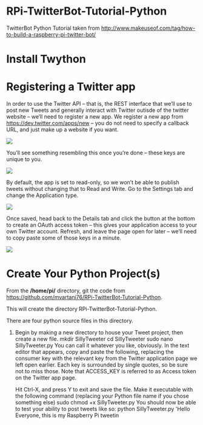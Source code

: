 RPi-TwitterBot-Tutorial-Python
==============================

TwitterBot Python Tutorial taken from http://www.makeuseof.com/tag/how-to-build-a-raspberry-pi-twitter-bot/

Install Twython
===============
<pre class="code-text-only" style="display: none;">
<code>sudo apt-get update</code>
<code>sudo apt-get upgrade</code>
<code>sudo apt-get install python-setuptools</code>
<code>sudo easy_install pip</code>
<code>sudo pip install twython</code>
</pre>

Registering a Twitter app
=========================
In order to use the Twitter API – that is, the REST interface that we’ll use to post new Tweets and generally
interact with Twitter outisde of the twitter website – we’ll need to register a new app. We register a new app 
from https://dev.twitter.com/apps/new – you do not need to specify a callback URL, and just make up a website if you want.
 
 
<img src="http://main.makeuseoflimited.netdna-cdn.com/wp-content/uploads/2013/08/new-twitter-app.jpg">
 
 You’ll see something resembling this once you’re done – these keys are unique to you.

<img src="http://main.makeuseoflimited.netdna-cdn.com/wp-content/uploads/2013/08/twitter-app.jpg">

By default, the app is set to read-only, so we won’t be able to publish tweets without changing that to Read and Write. Go to the Settings tab and change the Application type.

<img src="http://main.makeuseoflimited.netdna-cdn.com/wp-content/uploads/2013/08/readwrite-access.jpg">

Once saved, head back to the Details tab and click the button at the bottom to create an OAuth access token – this gives your application access to your own Twitter account. Refresh, and leave the page open for later – we’ll need to copy paste some of those keys in a minute.

<img src="http://main.makeuseoflimited.netdna-cdn.com/wp-content/uploads/2013/08/access-token.jpg">

Create Your Python Project(s)
=============================

From the <b>/home/pi/</b> directory, git the code from https://github.com/mvartani76/RPi-TwitterBot-Tutorial-Python.

<pre class="code-text-only" style="display: none;">
<code>sudo git clone https://github.com/mvartani76/RPi-TwitterBot-Tutorial-Python</code>
</pre>

This will create the directory RPi-TwitterBot-Tutorial-Python.<br>

There are four python source files in this directory.
<ol>
<li>

Begin by making a new directory to house your Tweet project, then create a new file.
mkdir SillyTweeter
cd SillyTweeter
sudo nano SillyTweeter.py
You can call it whatever you like, obviously.
In the text editor that appears, copy and paste the following, replacing the consumer key with the relevant key from the Twitter application page we left open earlier. Each key is surrounded by single quotes, so be sure not to miss those. Note that ACCESS_KEY is referred to as Access token on the Twitter app page.
<pre class="code-text-only" style="display: none;">
<code>#!/usr/bin/env python
import sys
from twython import Twython
CONSUMER_KEY = '***************YOUR DATA*****************'
CONSUMER_SECRET = '***************YOUR DATA*****************'
ACCESS_KEY = '***************YOUR DATA*****************'
ACCESS_SECRET = '***************YOUR DATA*****************'

api = Twython(CONSUMER_KEY,CONSUMER_SECRET,ACCESS_KEY,ACCESS_SECRET) 

api.update_status(status=sys.argv[1])
</code></pre>
Hit Ctrl-X, and press Y to exit and save the file. Make it executable with the following command (replacing your Python file name if you chose something else)
sudo chmod +x SillyTweeter.py
You should now be able to test your ability to post tweets like so:
python SillyTweeter.py 'Hello Everyone, this is my Raspberry Pi tweetin
